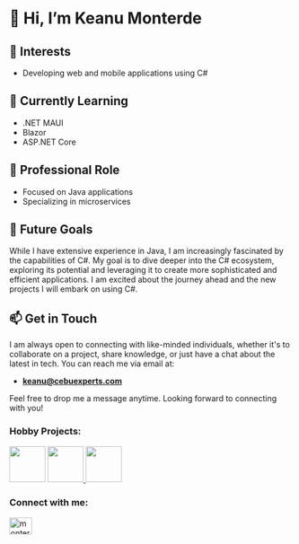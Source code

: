 # 👋 Hi, I’m Keanu Monterde

## 👀 Interests
- Developing web and mobile applications using C#

## 🌱 Currently Learning
- .NET MAUI
- Blazor
- ASP.NET Core

## 💼 Professional Role
- Focused on Java applications
- Specializing in microservices


## 🔭 Future Goals
While I have extensive experience in Java, I am increasingly fascinated by the capabilities of C#. My goal is to dive deeper into the C# ecosystem, exploring its potential and leveraging it to create more sophisticated and efficient applications. I am excited about the journey ahead and the new projects I will embark on using C#.

## 📫 Get in Touch
I am always open to connecting with like-minded individuals, whether it's to collaborate on a project, share knowledge, or just have a chat about the latest in tech. You can reach me via email at:
- **keanu@cebuexperts.com**

Feel free to drop me a message anytime. Looking forward to connecting with you!


<h3 align="left">Hobby Projects:</p>
<p align="left"><a href="https://github.com/monterdekeanu/AdelanDesk"><img src="https://cdn.discordapp.com/avatars/941301467581644840/c5c0e112c142cbe1198aff4a3708a5bb.png" width="64" height="64"/></a> <a href="https://github.com/monterdekeanu/TribuAcademyBOT"><img src="https://cdn.discordapp.com/avatars/892399912497594418/60c883908c16ef3e6ada5000686f4b73.png" width="64" height="64"/> </a> <a href="https://github.com/monterdekeanu/kmixandblend-application"><img src="https://scontent.fceb8-1.fna.fbcdn.net/v/t39.30808-1/303719700_392331193084930_3675116679241685009_n.png?stp=dst-png_p200x200&_nc_cat=111&ccb=1-7&_nc_sid=5f2048&_nc_eui2=AeHuCeewc_h31CEkmpu5_je_Kdtfd2BL230p2193YEvbfZQl0bjdE6pT6BZy6Eqxen4FyB_Jjko6uDANcCXlhUje&_nc_ohc=u7nlbVRc2_IQ7kNvgFhtKUf&_nc_ht=scontent.fceb8-1.fna&oh=00_AYD6ZhrenH07MvpYLXHQUKtcQRjf0zmB_fxBAJlgs2sXwQ&oe=665B5CAC" width="64" height="64"/> </a></p>

<h3 align="left">Connect with me:</h3>
<p align="left">
<a href="https://www.linkedin.com/in/keanu-anthony-monterde-797237227/" target="blank"><img align="center" src="https://raw.githubusercontent.com/rahuldkjain/github-profile-readme-generator/master/src/images/icons/Social/linked-in-alt.svg" alt="monterdekeanu" height="30" width="40" /></a>
</p>
<!---
monterdekeanu/monterdekeanu is a ✨ special ✨ repository because its `README.md` (this file) appears on your GitHub profile.
You can click the Preview link to take a look at your changes.
--->
